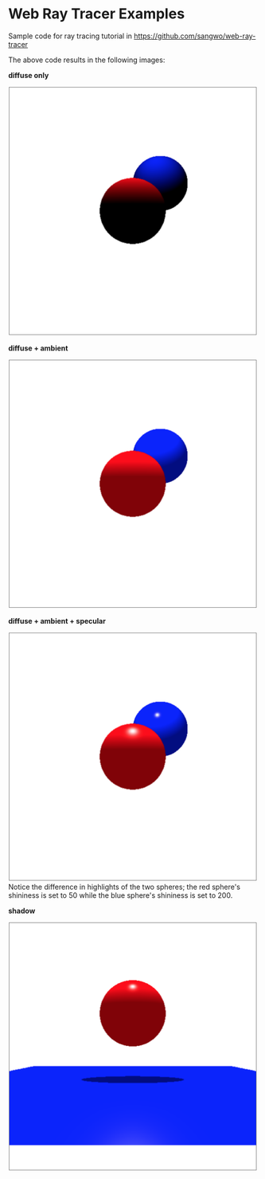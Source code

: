 # Web Ray Tracer Examples
Sample code for ray tracing tutorial in https://github.com/sangwo/web-ray-tracer

The above code results in the following images:

**diffuse only**

<img src="./diffuse.png" alt="red and blue spheres with diffuse shading" width="500">

**diffuse + ambient**

<img src="./ambient.png" alt="red and blue spheres with diffuse and ambient" width="500">

**diffuse + ambient + specular**

<img src="./specular.png" alt="red and blue spheres with diffuse, ambient, specular" width="500">
Notice the difference in highlights of the two spheres; the red sphere's shininess is set to 50 while the blue sphere's shininess is set to 200.

**shadow**

<img src="./shadow.png" alt="red sphere casts shadow on blue plane" width="500">
